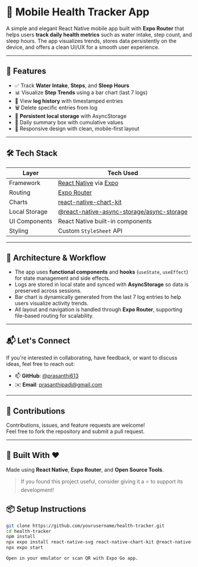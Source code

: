 # 🌿 Mobile Health Tracker App

A simple and elegant React Native mobile app built with **Expo Router** that helps users **track daily health metrics** such as water intake, step count, and sleep hours. The app visualizes trends, stores data persistently on the device, and offers a clean UI/UX for a smooth user experience.

---

## 📱 Features

- ✅ Track **Water Intake**, **Steps**, and **Sleep Hours**
- 📊 Visualize **Step Trends** using a bar chart (last 7 logs)
- 📆 View **log history** with timestamped entries
- 🗑️ Delete specific entries from log
- 💾 **Persistent local storage** with AsyncStorage
- 🎯 Daily summary box with cumulative values
- 📐 Responsive design with clean, mobile-first layout

---

## 🛠️ Tech Stack

| Layer         | Tech Used                         |
|---------------|----------------------------------|
| Framework     | [React Native](https://reactnative.dev/) via [Expo](https://expo.dev/) |
| Routing       | [Expo Router](https://expo.github.io/router/docs) |
| Charts        | [react-native-chart-kit](https://github.com/indiespirit/react-native-chart-kit) |
| Local Storage | [@react-native-async-storage/async-storage](https://github.com/react-native-async-storage/async-storage) |
| UI Components | React Native built-in components |
| Styling       | Custom `StyleSheet` API          |

---

## 🧠 Architecture & Workflow

- The app uses **functional components** and **hooks** (`useState`, `useEffect`) for state management and side effects.
- Logs are stored in local state and synced with **AsyncStorage** so data is preserved across sessions.
- Bar chart is dynamically generated from the last 7 log entries to help users visualize activity trends.
- All layout and navigation is handled through **Expo Router**, supporting file-based routing for scalability.




---

## 📬 Let's Connect

If you're interested in collaborating, have feedback, or want to discuss ideas, feel free to reach out:

- 📫 **GitHub**: [@prasanthi613](https://github.com/prasanthi613)
- ✉️ **Email**: prasanthipadi@gmail.com

---

## 🙌 Contributions

Contributions, issues, and feature requests are welcome!  
Feel free to fork the repository and submit a pull request.

---


## 🚀 Built With ❤️

Made using **React Native**, **Expo Router**, and **Open Source Tools**.

> If you found this project useful, consider giving it a ⭐️ to support its development!

## 📦 Setup Instructions

   ```bash
   git clone https://github.com/yourusername/health-tracker.git
   cd health-tracker
   npm install
   npx expo install react-native-svg react-native-chart-kit @react-native-async-storage/async-storage
   npx expo start

Open in your emulator or scan QR with Expo Go app.


